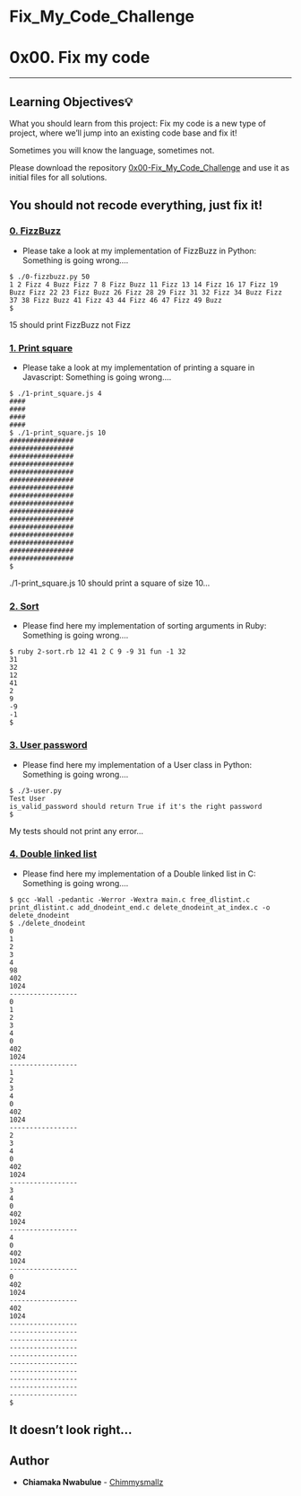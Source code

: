 # Fix_My_Code_Challenge

# 0x00. Fix my code

---
## Learning Objectives:bulb:
What you should learn from this project:
Fix my code is a new type of project, where we’ll jump into an existing code base and fix it!

Sometimes you will know the language, sometimes not.

Please download the repository [0x00-Fix_My_Code_Challenge](https://github.com/holbertonschool/0x00-Fix_My_Code_Challenge) and use it as initial files for all solutions.

You should not recode everything, just fix it!
---

### [0. FizzBuzz](./0-fizzbuzz.py)
* Please take a look at my implementation of FizzBuzz in Python:
Something is going wrong….
```
$ ./0-fizzbuzz.py 50
1 2 Fizz 4 Buzz Fizz 7 8 Fizz Buzz 11 Fizz 13 14 Fizz 16 17 Fizz 19 Buzz Fizz 22 23 Fizz Buzz 26 Fizz 28 29 Fizz 31 32 Fizz 34 Buzz Fizz 37 38 Fizz Buzz 41 Fizz 43 44 Fizz 46 47 Fizz 49 Buzz
$
```
15 should print FizzBuzz not Fizz

### [1. Print square](./1-print_square.js)
* Please take a look at my implementation of printing a square in Javascript:
Something is going wrong….
```
$ ./1-print_square.js 4
####
####
####
####
$ ./1-print_square.js 10
################
################
################
################
################
################
################
################
################
################
################
################
################
################
################
################
$
```
./1-print_square.js 10 should print a square of size 10…

### [2. Sort](./2-sort.rb)
* Please find here my implementation of sorting arguments in Ruby:
Something is going wrong….
```
$ ruby 2-sort.rb 12 41 2 C 9 -9 31 fun -1 32
31
32
12
41
2
9
-9
-1
$
```

### [3. User password](./3-user.py )
* Please find here my implementation of a User class in Python:
Something is going wrong….
```
$ ./3-user.py 
Test User
is_valid_password should return True if it's the right password
$
```
My tests should not print any error…

### [4. Double linked list](./4-delete_dnodeint/)
* Please find here my implementation of a Double linked list in C:
Something is going wrong….
```
$ gcc -Wall -pedantic -Werror -Wextra main.c free_dlistint.c print_dlistint.c add_dnodeint_end.c delete_dnodeint_at_index.c -o delete_dnodeint
$ ./delete_dnodeint 
0
1
2
3
4
98
402
1024
-----------------
0
1
2
3
4
0
402
1024
-----------------
1
2
3
4
0
402
1024
-----------------
2
3
4
0
402
1024
-----------------
3
4
0
402
1024
-----------------
4
0
402
1024
-----------------
0
402
1024
-----------------
402
1024
-----------------
-----------------
-----------------
-----------------
-----------------
-----------------
-----------------
-----------------
-----------------
-----------------
$
```
It doesn’t look right… 
---

## Author
* **Chiamaka Nwabulue** - [Chimmysmallz](https://github.com/Chimmysmallz)
